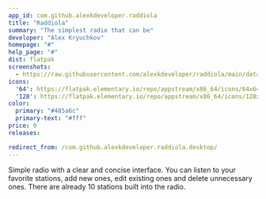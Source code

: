 ```yaml
---
app_id: com.github.alexkdeveloper.raddiola
title: "Raddiola"
summary: "The simplest radio that can be"
developer: "Alex Kryuchkov"
homepage: "#"
help_page: "#"
dist: flatpak
screenshots:
  - https://raw.githubusercontent.com/alexkdeveloper/raddiola/main/data/screenshot.png
icons:
  '64': https://flatpak.elementary.io/repo/appstream/x86_64/icons/64x64/com.github.alexkdeveloper.raddiola.png
  '128': https://flatpak.elementary.io/repo/appstream/x86_64/icons/128x128/com.github.alexkdeveloper.raddiola.png
color:
  primary: "#485a6c"
  primary-text: "#fff"
price: 0
releases:

redirect_from: /com.github.alexkdeveloper.raddiola.desktop/
---
```


<p>Simple radio with a clear and concise interface. You can listen to your favorite stations, add new ones, edit existing ones and delete unnecessary ones. There are already 10 stations built into the radio.</p>